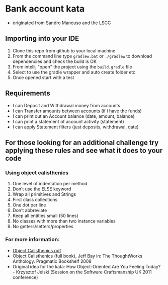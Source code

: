 # Bank account kata
 - originated from Sandro Mancuso and the LSCC

## Importing into your IDE

1. Clone this repo from github to your local machine
1. From the command line type `gradlew.bat` or `./gradlew` to download dependencies and check the build is OK
1. From intellij "open" the project using the `build.gradle` file
1. Select to use the gradle wrapper and auto create folder etc
1. Once opened start with a test
 
##  Requirements
 - I can Deposit and Withdrawal money from accounts
 - I can Transfer amounts between accounts (if i have the funds)
 - I can print out an Account balance (date, amount, balance)  
 - I can print a statement of account activity (statement)  
 - I can apply Statement filters (just deposits, withdrawal, date)

## For those looking for an additional challenge try applying these rules and see what it does to your code

### Using object calisthenics
1. One level of indentation per method
1. Don’t use the ELSE keyword
1. Wrap all primitives and Strings
1. First class collections
1. One dot per line
1. Don’t abbreviate
1. Keep all entities small (50 lines)
1. No classes with more than two instance variables
1. No getters/setters/properties

### For more information:
-  [Object Calisthenics pdf](http://www.cs.helsinki.fi/u/luontola/tdd-2009/ext/ObjectCalisthenics.pdf)
-  Object Calisthenics (full book), Jeff Bay in: The ThoughtWorks Anthology.
Pragmatic Bookshelf 2008
-  Original idea for the kata: How Object-Oriented Are You Feeling Today? - Krzysztof Jelski (Session on the Software Craftsmanship UK 2011 conference)
